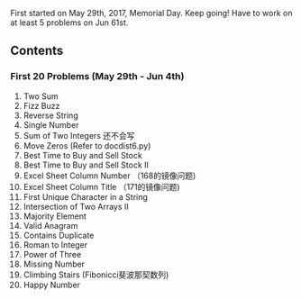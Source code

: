 First started on May 29th, 2017, Memorial Day. Keep going!
Have to work on at least 5 problems on Jun 61st.

## Contents
### First 20 Problems (May 29th - Jun 4th)
1. Two Sum
412. Fizz Buzz
344. Reverse String
136. Single Number
371. Sum of Two Integers 还不会写
283. Move Zeros (Refer to docdist6.py)
121. Best Time to Buy and Sell Stock
122. Best Time to Buy and Sell Stock II
171. Excel Sheet Column Number （168的镜像问题)
168. Excel Sheet Column Title （171的镜像问题)
387. First Unique Character in a String
350. Intersection of Two Arrays II
169. Majority Element
242. Valid Anagram
217. Contains Duplicate
13. Roman to Integer
326. Power of Three
268. Missing Number
70. Climbing Stairs (Fibonicci斐波那契数列)
202. Happy Number

